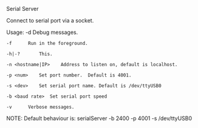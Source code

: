Serial Server

Connect to serial port via a socket.

Usage:
	-d		Debug messages.
	
	-f		Run in the foreground.
	
	-h|-?		This.
	
	-n <hostname|IP>	Address to listen on, default is localhost.
	
	-p <num>	Set port number.  Default is 4001.
	
	-s <dev>	Set serial port name. Default is /dev/ttyUSB0
	
	-b <baud rate>	Set serial port speed
	
	-v		Verbose messages.


NOTE: Default behaviour is:
	serialServer -b 2400 -p 4001 -s /dev/ttyUSB0
	
	
